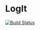 # LogIt
[![Build Status](https://travis-ci.org/vivekbharatha/LogIt.svg?branch=master)](https://travis-ci.org/vivekbharatha/LogIt)
